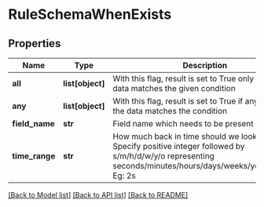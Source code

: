 # RuleSchemaWhenExists

## Properties
Name | Type | Description | Notes
------------ | ------------- | ------------- | -------------
**all** | **list[object]** | With this flag, result is set to True only if all the data matches the given condition | [optional] 
**any** | **list[object]** | With this flag, result is set to True if any one of the data matches the condition | [optional] 
**field_name** | **str** | Field name which needs to be present | 
**time_range** | **str** | How much back in time should we look for data. Specify positive integer followed by s/m/h/d/w/y/o representing seconds/minutes/hours/days/weeks/years/offset. Eg: 2s | [optional] 

[[Back to Model list]](../README.md#documentation-for-models) [[Back to API list]](../README.md#documentation-for-api-endpoints) [[Back to README]](../README.md)


